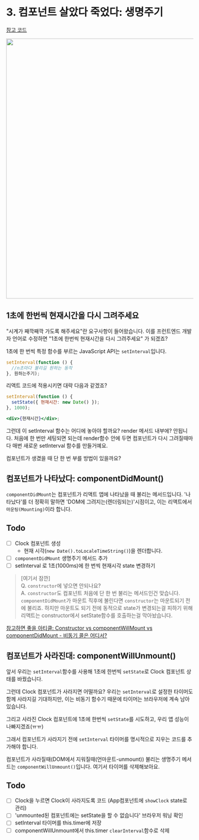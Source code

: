 # 3. 컴포넌트 살았다 죽었다: 생명주기

[참고 코드](../../example-projects/react-cats/src6/components/Clock/index.js)

<img src="https://user-images.githubusercontent.com/3839771/103260705-fdd50f00-49e1-11eb-9f14-4ca8ee4251b4.png" width="700">

## 1초에 한번씩 현재시간을 다시 그려주세요

"시계가 째깍째깍 가도록 해주세요"란 요구사항이 들어왔습니다. 이를 프런트엔드 개발자 언어로 수정하면 "1초에 한번씩 현재시간을 다시 그려주세요" 가 되겠죠?

1초에 한 번씩 특정 함수를 부르는 JavaScript API는 `setInterval`입니다.

```js
setInterval(function () {
  //n초마다 불리길 원하는 동작
}, 원하는주기);
```

리액트 코드에 적용시키면 대략 다음과 같겠죠?

```jsx
setInterval(function () {
  setState({ 현재시간: new Date() });
}, 1000);

<div>{현재시간}</div>;
```

그런데 이 setInterval 함수는 어디에 놓아야 할까요? render 메서드 내부에? 안됩니다. 처음에 한 번만 세팅되면 되는데 render함수 안에 두면 컴포넌트가 다시 그려질때마다 매번 새로운 setInterval 함수를 만들거예요.

컴포넌트가 생겼을 때 단 한 번 부를 방법이 있을까요?

## 컴포넌트가 나타났다: componentDidMount()

`componentDidMount`는 컴포넌트가 리액트 앱에 나타났을 때 불리는 메서드입니다. '나타났다'를 더 정확히 말하면 'DOM에 그려지는(렌더링되는)'시점이고, 이는 리액트에서 `마운팅(Mounting)`이라 합니다.

## Todo

- [ ] Clock 컴포넌트 생성
  - 현재 시각(`new Date().toLocaleTimeString()`)을 렌더합니다.
- [ ] `componentDidMount` 생명주기 메서드 추가
- [ ] setInterval 로 1초(1000ms)에 한 번씩 현재시각 state 변경하기

> [여기서 잠깐] <br/>
> Q. `constructor`에 넣으면 안되나요? <br/>
> A. `constructor`도 컴포넌트 처음에 단 한 번 불리는 메서드인건 맞습니다. `componentDidMount`가 마운트 직후에 불린다면 `constructor`는 마운트되기 전에 불리죠. 하지만 마운트도 되기 전에 동적으로 state가 변경되는걸 피하기 위해 리액트는 constructor에서 setState함수를 호출하는걸 막아놨습니다.

[참고하면 좋을 아티클: Constructor vs componentWillMount vs componentDidMount - 비동기 콜은 어디서?
](https://medium.com/@santoshpunase/integrating-apis-in-react-js-constructor-vs-componentwillmount-vs-componentdidmount-e0b98c3efecd)

## 컴포넌트가 사라진대: componentWillUnmount()

앞서 우리는 `setInterval`함수를 사용해 1초에 한번씩 `setState`로 Clock 컴포넌트 상태를 바꿨습니다.

그런데 Clock 컴포넌트가 사라지면 어떨까요? 우리는 `setInterval`로 설정한 타이머도 함께 사라지길 기대하지만, 이는 비동기 함수기 때문에 타이머는 브라우저에 계속 남아있습니다.

그리고 사라진 Clock 컴포넌트에 1초에 한번씩 `setState`를 시도하고, 우리 앱 성능이 나빠지겠죠(ㅠㅠ)

그래서 컴포넌트가 사라지기 전에 `setInterval` 타이머를 명시적으로 지우는 코드를 추가해야 합니다.

컴포넌트가 사라질때(DOM에서 지워질때(언마운트-unmount)) 불리는 생명주기 메서드는 `componentWillUnmount()`입니다. 여기서 타이머를 삭제해보아요.

## Todo

- [ ] Clock을 누르면 Clock이 사라지도록 코드 (App컴포넌트에 `showClock` state로 관리)
- [ ] 'unmounted된 컴포넌트에는 setState을 할 수 없습니다' 브라우저 워닝 확인
- [ ] setInterval 타이머를 this.timer에 저장
- [ ] componentWillUnmount에서 this.timer `clearInterval`함수로 삭제
